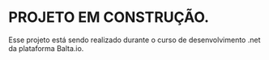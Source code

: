 # PROJETO EM CONSTRUÇÃO.

Esse projeto está sendo realizado durante o curso de desenvolvimento .net da plataforma Balta.io.
